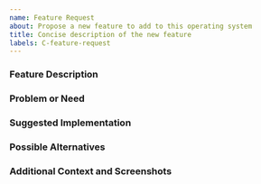 ```yaml
---
name: Feature Request
about: Propose a new feature to add to this operating system
title: Concise description of the new feature
labels: C-feature-request
---
```


<!-- Thank you for taking the time to suggest a feature for our operating system.
Please help us understand your proposal by filling out the information below. -->

### Feature Description

<!-- Clearly and concisely describe the feature you'd like to have added. What is it? How should it work? -->

### Problem or Need

<!-- If this feature addresses a specific problem or need you have encountered, describe it. Why is the feature important or beneficial to you and potentially other users? -->

### Suggested Implementation

<!-- If you have an idea of how this feature should be implemented, provide details here. This can include:

- Technical details, design considerations, or architecture diagrams
- Third-party libraries or services, if applicable
- Pseudo-code, API method names, or sample code snippets -->

### Possible Alternatives

<!-- If you've considered any alternative solutions or workarounds, please list those here. -->

### Additional Context and Screenshots

<!-- Provide any additional context that could help us understand the feature request better. Screenshots, mockups, and diagrams are also welcomed. -->

<!-- Again, we greatly appreciate your contribution to improving our operating system! -->
